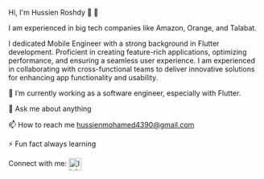 Hi, I'm Hussien Roshdy 👋 👩 

I am experienced in big tech companies like Amazon, Orange, and Talabat.

I dedicated Mobile Engineer with a strong background in Flutter development. Proficient in creating feature-rich applications, optimizing performance, and ensuring a seamless user experience. I am experienced in collaborating with cross-functional teams to deliver innovative solutions for enhancing app functionality and usability.

🌱 I’m currently working as a software engineer, especially with Flutter.

💬 Ask me about anything

📫 How to reach me hussienmohamed4390@gmail.com

⚡ Fun fact always learning

Connect with me:
<a href="https://www.linkedin.com/in/hussien-mohamed-2bb7b0163/" target="_blank">
  <img align="center" src="https://user-images.githubusercontent.com/88904952/234979284-68c11d7f-1acc-4f0c-ac78-044e1037d7b0.png" alt="linkedin" height="25" width="25" />
</a>




